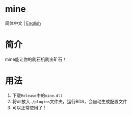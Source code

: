 # mine
简体中文 | [English](README.md)
# 简介
mine能让你的刷石机刷出矿石！
# 用法
1. 下载`Release`中的`mine.dll`
2. 将dll放入`./plugins`文件夹，运行BDS，会自动生成配置文件
3. 可以正常使用了！